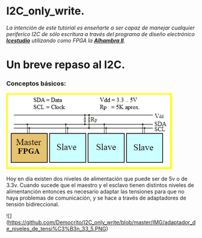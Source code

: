 # I2C_only_write.

*La intención de este tutorial es enseñarte a ser capaz de manejar cualquier periferico I2C de sólo escritura a través del programa de diseño electrónico [**Icestudio**](https://github.com/FPGAwars/icestudio) utilizando como FPGA la [**Alhambra II**](https://alhambrabits.com/alhambra/).*

# Un breve repaso al I2C.
### Conceptos básicos:

![](https://github.com/Democrito/I2C_only_write/blob/master/IMG/croquis_general_i2c.PNG)

Hoy en día existen dos niveles de alimentación que puede ser de 5v o de 3.3v. Cuando sucede que el maestro y el esclavo tienen distintos niveles de alimentanción entonces es necesario adaptar las tensiones para que no haya problemas de comunicación, y se hace a través de adaptadores de tensión bidireccional.

![] (https://github.com/Democrito/I2C_only_write/blob/master/IMG/adaptador_de_niveles_de_tensi%C3%B3n_33_5.PNG)




